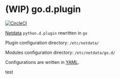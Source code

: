 # (WIP) go.d.plugin

[![CircleCI](https://circleci.com/gh/netdata/go.d.plugin.svg?style=svg)](https://circleci.com/gh/netdata/go.d.plugin)

[Netdata](https://github.com/firehol/netdata) `python.d.plugin` rewritten in `go`

Plugin configuration directory: `/etc/netdata/`

Modules configuration directory: `/etc/netdata/go.d/`

Configurations are written in [YAML](http://yaml.org/).

test
